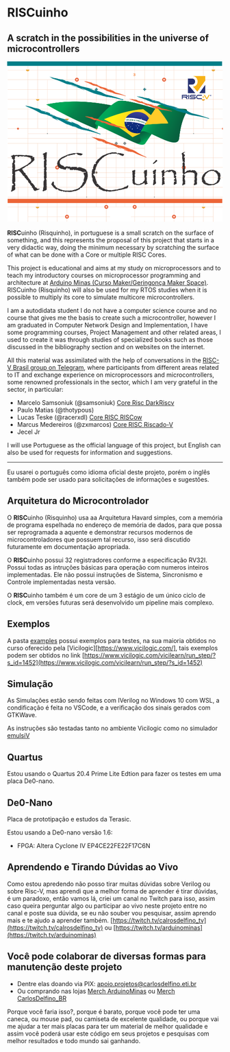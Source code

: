 **RISC**uinho
=====================================
## A scratch in the possibilities in the universe of microcontrollers

![RISCuinho](./docs/images/logos/RISCuinho-Logo.png)

**RISC**uinho (Risquinho), in portuguese is a small scratch on the surface of something, and this represents the proposal of this project that starts in a very didactic way, doing the minimum necessary by scratching the surface of what can be done with a Core or multiple RISC Cores.

This project is educational and aims at my study on microprocessors and to teach my introductory courses on microprocessor programming and architecture at [Arduino Minas (Curso Maker/Geringonça Maker Space)](https://facebook.com/CursoMaker). RISCuinho (Risquinho) will also be used for my RTOS studies when it is possible to multiply its core to simulate multicore microcontrollers.

I am a autodidata student I do not have a computer science course and no course that gives me the basis to create such a microcontroller, however I am graduated in Computer Network Design and Implementation, I have some programming courses, Project Management and other related areas, I used to create it was through studies of specialized books such as those discussed in the bibliography section and on websites on the internet.

All this material was assimilated with the help of conversations in the [RISC-V Brasil group on Telegram](https://t.me/riscvbr), where participants from different areas related to IT and exchange experience on microprocessors and microcontrollers, some renowned professionals in the sector, which I am very grateful in the sector, in particular:

 * Marcelo Samsoniuk (@samsoniuk) [Core Risc DarkRiscv](https://github.com/darklive/darkriscv) 
 * Paulo Matias (@thotypous) 
 * Lucas Teske (@racerxdl) [Core RISC RISCow](https://github.com/racerxdl/riskow)
 * Marcus Medereiros (@zxmarcos) [Core RISC Riscado-V](https://github.com/zxmarcos/riscado-v)
 * Jecel Jr

I will use Portuguese as the official language of this project, but English can also be used for requests for information and suggestions.

---

Eu usarei o português como idioma oficial deste projeto, porém o inglês também pode ser usado para solicitações de informações e sugestões.

## Arquitetura do Microcontrolador

O **RISC**uinho (Risquinho) usa aa Arquitetura Havard simples, com a memória de programa espelhada no endereço de memória de dados, para que possa ser reprogramada a aquente e demonstrar recursos modernos de microcontroladores que possuem tal recurso, isso será discutido futuramente em documentação apropriada.

O **RISC**uinho possui 32 registradores conforme a especificação RV32I. Possui todas as intruções básicas para operação com numeros inteiros implementadas. Ele não possui instruções de Sistema, Sincronismo e Controle implementadas nesta versão.

O **RISC**uinho também é um core de um 3 estágio de um único ciclo de clock, em versões futuras será desenvolvido um pipeline mais complexo.

## Exemplos

A pasta [examples](./examples) possui exemplos para testes, na sua maioria obtidos no curso oferecido pela [Vicilogic][https://www.vicilogic.com/], tais exemplos podem ser obtidos no link [https://www.vicilogic.com/vicilearn/run_step/?s_id=1452](https://www.vicilogic.com/vicilearn/run_step/?s_id=1452)

## Simulação

As Simulações estão sendo feitas com IVerilog no Windows 10 com WSL, a condificação é feita no VSCode, e a verificação dos sinais gerados com GTKWave.

As instruções são testadas tanto no ambiente Vicilogic como no simulador [emulsiV](https://carlosdelfino.eti.br/emulsiV)

## Quartus

Estou usando o Quartus 20.4 Prime Lite Edtion para fazer os testes em uma placa De0-nano.

## De0-Nano

Placa de prototipação e estudos da Terasic.

Estou usando a De0-nano versão 1.6:

 * FPGA: Altera Cyclone IV EP4CE22FE22F17C6N

## Aprendendo e Tirando Dúvidas ao Vivo

Como estou apredendo não posso tirar muitas dúvidas sobre Verilog ou sobre Risc-V, mas aprendi que a melhor forma de aprender é tirar dúvidas, é um paradoxo, então vamos lá, criei um canal no Twitch para isso, assim caso queira perguntar algo ou participar ao vivo neste projeto entre no canal e poste sua dúvida, se eu não souber vou pesquisar, assim aprendo mais e te ajudo a aprender também. [https://twitch.tv/calrosdelfino_tv](https://twitch.tv/calrosdelfino_tv) ou [https://twitch.tv/arduinominas](https://twitch.tv/arduinominas)

## Você pode colaborar de diversas formas para manutenção deste projeto

* Dentre elas doando via PIX: apoio.projetos@carlosdelfino.eti.br
* Ou comprando nas lojas [Merch ArduinoMinas](https://merch.streamelements.com/ArduinoMinas) ou [Merch CarlosDelfino_BR](https://merch.streamelements.com/carlosdelfino_br)

Porque você faria isso?, porque é barato, porque você pode ter uma caneca, ou mouse pad, ou camiseta de excelente qualidade, ou porque vai me ajudar a ter mais placas para ter um material de melhor qualidade e assim você poderá usar este código em seus projetos e pesquisas com melhor resultados e todo mundo sai ganhando.
